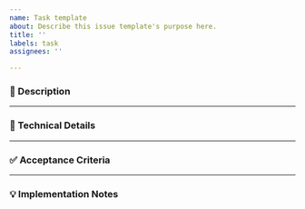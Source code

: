 ```yaml
---
name: Task template
about: Describe this issue template's purpose here.
title: ''
labels: task
assignees: ''

---
```


### 📝 Description
---
<!-- What needs to be done? Provide a concise summary of the task. -->


### 🔧 Technical Details
---
<!-- List any technical context, affected files, APIs, or dependencies. -->


### ✅ Acceptance Criteria
---
<!-- Bullet the measurable outcomes that define success. -->


### 💡 Implementation Notes
<!-- Optional: call out ideas, blockers, or follow-up items. -->
